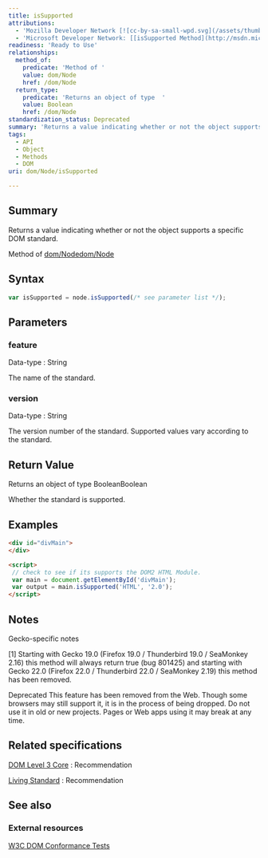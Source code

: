 ```yaml
---
title: isSupported
attributions:
  - 'Mozilla Developer Network [![cc-by-sa-small-wpd.svg](/assets/thumb/8/8c/cc-by-sa-small-wpd.svg/120px-cc-by-sa-small-wpd.svg.png)](http://creativecommons.org/licenses/by-sa/3.0/us/): [[Node.isSupported](https://developer.mozilla.org/en-US/docs/Web/API/Node.isSupported) Article]'
  - 'Microsoft Developer Network: [[isSupported Method](http://msdn.microsoft.com/en-us/library/ie/ff975130(v=vs.85).aspx) Article]'
readiness: 'Ready to Use'
relationships:
  method_of:
    predicate: 'Method of '
    value: dom/Node
    href: /dom/Node
  return_type:
    predicate: 'Returns an object of type  '
    value: Boolean
    href: /dom/Node
standardization_status: Deprecated
summary: 'Returns a value indicating whether or not the object supports a specific DOM standard.'
tags:
  - API
  - Object
  - Methods
  - DOM
uri: dom/Node/isSupported

---
```

## <span>Summary</span>

Returns a value indicating whether or not the object supports a specific DOM standard.

Method of [dom/Node](/dom/Node)[dom/Node](/dom/Node)

## <span>Syntax</span>

``` js
var isSupported = node.isSupported(/* see parameter list */);
```

## <span>Parameters</span>

### <span>feature</span>

 Data-type
:   String

 The name of the standard.

### <span>version</span>

 Data-type
:   String

 The version number of the standard. Supported values vary according to the standard.

## <span>Return Value</span>

Returns an object of type BooleanBoolean

Whether the standard is supported.

## <span>Examples</span>

``` html
<div id="divMain">
</div>

<script>
 // check to see if its supports the DOM2 HTML Module.
 var main = document.getElementById('divMain');
 var output = main.isSupported('HTML', '2.0');
</script>
```

## <span>Notes</span>

Gecko-specific notes

[1] Starting with Gecko 19.0 (Firefox 19.0 / Thunderbird 19.0 / SeaMonkey 2.16) this method will always return true (bug 801425) and starting with Gecko 22.0 (Firefox 22.0 / Thunderbird 22.0 / SeaMonkey 2.19) this method has been removed.

Deprecated This feature has been removed from the Web. Though some browsers may still support it, it is in the process of being dropped. Do not use it in old or new projects. Pages or Web apps using it may break at any time.

## <span>Related specifications</span>

[DOM Level 3 Core](http://www.w3.org/TR/DOM-Level-3-Core/)
:   Recommendation

[Living Standard](http://dom.spec.whatwg.org/#interface-node)
:   Recommendation

## <span>See also</span>

### <span>External resources</span>

[W3C DOM Conformance Tests](http://www.w3.org/DOM/Test/)